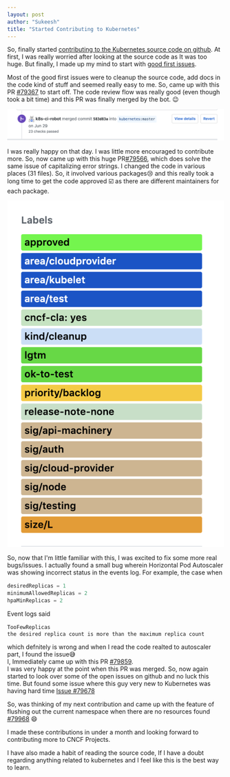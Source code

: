 ```yaml
---
layout: post
author: "Sukeesh"
title: "Started Contributing to Kubernetes"
---
```


So, finally started [contributing to the Kubernetes source code on github](https://github.com/kubernetes/kubernetes/pulls/sukeesh). At first, I was really worried after looking at the source code as It was too huge. But finally, I made up my mind to start with [good first issues](https://github.com/kubernetes/kubernetes/issues?q=is%3Aopen+is%3Aissue+label%3A%22good+first+issue%22). 

Most of the good first issues were to cleanup the source code, add docs in the code kind of stuff and seemed really easy to me. So, came up with this PR [#79367](https://github.com/kubernetes/kubernetes/pull/79367) to start off. The code review flow was really good (even though took a bit time) and this PR was finally merged by the bot. :wink:

![Merged](../assets/images/july2019/merge.png "Yaay")

I was really happy on that day. I was little more encouraged to contribute more. So, now came up with this huge PR[#79566](https://github.com/kubernetes/kubernetes/pull/79566), which does solve the same issue of capitalizing error strings. I changed the code in various places (31 files). So, it involved various packages:cry: and this really took a long time to get the code approved :ballot_box_with_check: as there are different maintainers for each package.

![Labels](../assets/images/july2019/labels_huge.png "Too many")


So, now that I'm little familiar with this, I was excited to fix some more real bugs/issues. I actually found a small bug wherein Horizontal Pod Autoscaler was showing incorrect status in the events log. 
For example, the case when
```go
desiredReplicas = 1
minimumAllowedReplicas = 2
hpaMinReplicas = 2
```
Event logs said 
```
TooFewReplicas
the desired replica count is more than the maximum replica count
```
which defnitely is wrong and when I read the code realted to autoscaler part, I found the issue:sweat_smile:<br>
I, Immediately came up with this PR [#79859](https://github.com/kubernetes/kubernetes/pull/79859). <br> 
I was very happy at the point when this PR was merged. So, now again started to look over some of the open issues on github and no luck this time. But found some issue where this guy very new to Kubernetes was having hard time [Issue #79678](https://github.com/kubernetes/kubernetes/issues/79678)

So, was thinking of my next contribution and came up with the feature of flushing out the current namespace when there are no resources found [#79968](https://github.com/kubernetes/kubernetes/pull/79968) :smile:

I made these contributions in under a month and looking forward to contributing more to CNCF Projects.

I have also made a habit of reading the source code, If I have a doubt regarding anything related to kubernetes and I feel like this is the best way to learn.


